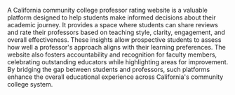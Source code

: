 A California community college professor rating website is a valuable platform designed to help students make informed decisions about their academic journey. It provides a space where students can share reviews and rate their professors based on teaching style, clarity, engagement, and overall effectiveness. These insights allow prospective students to assess how well a professor's approach aligns with their learning preferences. The website also fosters accountability and recognition for faculty members, celebrating outstanding educators while highlighting areas for improvement. By bridging the gap between students and professors, such platforms enhance the overall educational experience across California's community college system.
